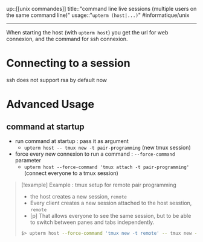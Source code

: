 up::[[unix commandes]]
title::"command line live sessions (multiple users on the same command line)"
usage::"`upterm (host|...)`"
#informatique/unix

---

When starting the host (with `upterm host`) you get the url for web connexion, and the command for ssh connexion.

# Connecting to a session
ssh does not support rsa by default now 

# Advanced Usage

## command at startup

 - run command at startup : pass it as argument
     - `upterm host -- tmux new -t pair-programming` (new tmux session)
 - force every new connexion to run a command : `--force-command` parameter
     - `upterm host --force-command 'tmux attach -t pair-programming'` (connect everyone to a tmux session)

> [!example] Example : tmux setup for remote pair programming 
>  - the host creates a new session, `remote`
>  - Every client creates a new session attached to the host sesstion, `remote`
> - [p] That allows everyone to see the same session, but to be able to switch between panes and tabs independently.
> ```bash
> $> upterm host --force-command 'tmux new -t remote' -- tmux new -t remote
> ```




